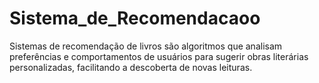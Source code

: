 # Sistema_de_Recomendacaoo
Sistemas de recomendação de livros são algoritmos que analisam preferências e comportamentos de usuários para sugerir obras literárias personalizadas, facilitando a descoberta de novas leituras.
